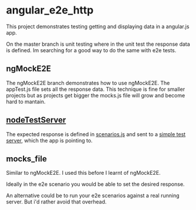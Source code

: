 # angular_e2e_http

This project demonstrates testing getting and displaying data in a angular.js app.

On the master branch is unit testing where in the unit test the response data is defined. Im searching for a good way to do the same with e2e tests.

## ngMockE2E
The ngMockE2E branch demonstrates how to use ngMockE2E. The appTest.js file sets all the response data. This technique is fine for smaller projects but as projects get bigger the mocks.js file will grow and become hard to mantain.

## [nodeTestServer](https://github.com/stephennancekivell/angular_e2e_http/tree/nodeTestServer)
The expected response is defined in [scenarios.js](https://github.com/stephennancekivell/angular_e2e_http/blob/nodeTestServer/test/e2e/scenarios.js) and sent to a [simple test server](https://github.com/stephennancekivell/angular_e2e_http/blob/nodeTestServer/testServer.js), which the app is pointing to.

## mocks_file
Similar to ngMockE2E. I used this before I learnt of ngMockE2E.


Ideally in the e2e scenario you would be able to set the desired response.

An alternative could be to run your e2e scenarios against a real running server. But i'd rather avoid that overhead.
